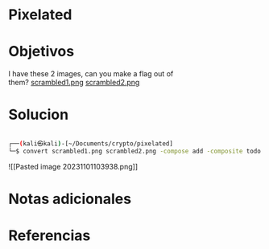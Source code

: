 # Pixelated
# Objetivos
I have these 2 images, can you make a flag out of them? [scrambled1.png](https://mercury.picoctf.net/static/c9593d1d2ac9d850da95bffe0ac3b6c6/scrambled1.png) [scrambled2.png](https://mercury.picoctf.net/static/c9593d1d2ac9d850da95bffe0ac3b6c6/scrambled2.png)

# Solucion
```bash
                                               
┌──(kali㉿kali)-[~/Documents/crypto/pixelated]
└─$ convert scrambled1.png scrambled2.png -compose add -composite todo.png

```
![[Pasted image 20231101103938.png]]
# Notas adicionales

# Referencias
